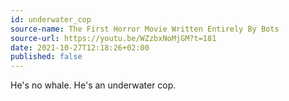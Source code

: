 ```yaml
---
id: underwater_cop
source-name: The First Horror Movie Written Entirely By Bots
source-url: https://youtu.be/WZzbxNoMjGM?t=181
date: 2021-10-27T12:18:26+02:00
published: false
---
```


He's no whale. He's an underwater cop.

